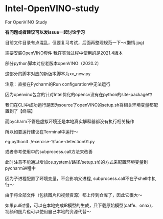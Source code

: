 # Intel-OpenVINO-study
For OpenVINO Study

**有问题或者建议可以发issue一起讨论学习**

目前文件目录有点混乱，但要复习考试，后面再整理规范一下～(懒惰.jpg)

需要安装OpenVINO套件 我在实验过程中使用的是2021.4版本

部分python脚本对应老版本openVINO（2020.2）

这部分的脚本对应的新版本脚本为xx_new.py

注意：直接在Pycharm的Run configuration中无法运行

因为openvino包含的针对Intel优化的opencv没有在python的site-package中

我们在CLI中成功运行是因为source了openVINO的setup.sh将相关环境变量都配置到了【终端】

而pycharm不管是虚拟环境还是本地真实解释器都没有执行相关操作

所以如要运行建议在Terminal中运行～

eg:python3 ./exercise-1/face-detection01.py

或者参考使用中的subprocess.call方法来改善

此时注意不能通过增加os.system(/路径/setup.sh)的方式来配置环境变量到pycharm进程中

因为子进程配置了环境变量，不会影响父进程, subprocess.call不在子shell中执行～

由于将全部文件（包括图片和视频资源）都上传到仓库了，因此它很大～

如果pull过慢，可以在本地完成IR模型的生成，只下载原始模型(caffe、onnx)，视频和图片也可以使用自己本地的资源代替～

